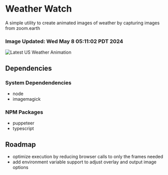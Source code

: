 # Weather Watch

A simple utility to create animated images of weather by capturing images from zoom.earth

### Image Updated: Wed May  8 05:11:02 PDT 2024

![Latest US Weather Animation](animations/2024-05-08.webp)

## Dependencies
### System Dependendencies
* node
* imagemagick
### NPM Packages
* puppeteer
* typescript

## Roadmap
* optimize execution by reducing browser calls to only the frames needed
* add environment variable support to adjust overlay and output image options
